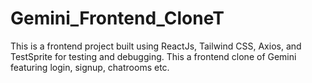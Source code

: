 # Gemini_Frontend_CloneT
This is a frontend project built using ReactJs, Tailwind CSS, Axios, and TestSprite for testing and debugging. This a frontend clone of Gemini featuring login, signup, chatrooms etc.
